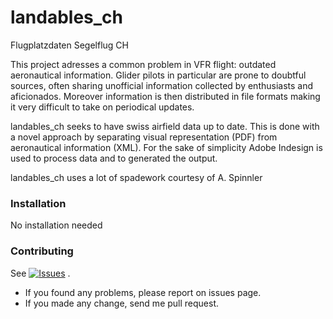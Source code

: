 # landables_ch
Flugplatzdaten Segelflug CH


This project adresses a common problem in VFR flight: outdated aeronautical information.
Glider pilots in particular are prone to doubtful sources, often sharing unofficial information collected by enthusiasts and aficionados. Moreover information is then distributed in file formats making it very difficult to take on periodical updates.

landables_ch seeks to have swiss airfield data up to date.
This is done with a novel approach by separating visual representation (PDF) from aeronautical information (XML).
For the sake of simplicity Adobe Indesign is used to process data and to generated the output.

landables_ch uses a lot of spadework courtesy of A. Spinnler


### Installation
No installation needed


### Contributing

See <a href="https://github.com/whiteroom/landables_ch/issues">
        <img src="https://img.shields.io/github/issues/whiteroom/ch_landables.svg"
            alt="Issues"></a>
.

- If you found any problems, please report on issues page.
- If you made any change, send me pull request.

